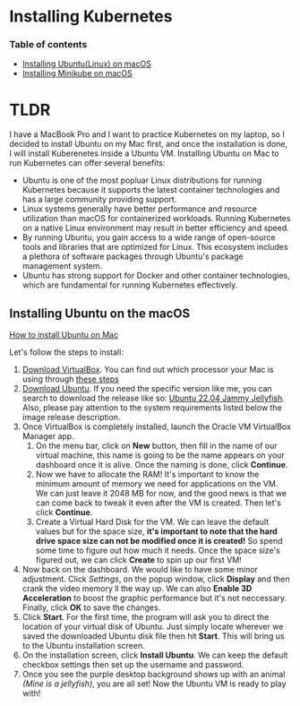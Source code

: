 # Installing Kubernetes

### Table of contents
- [Installing Ubuntu(Linux) on macOS](#installing-ubuntu-on-macos)
- [Installing Minikube on macOS](#installing-minikube-on-macos)

# TLDR
I have a MacBook Pro and I want to practice Kubernetes on my laptop, so I decided to install Ubuntu on my Mac first, and once the installation is done, I will install Kuberenetes inside a Ubuntu VM. Installing Ubuntu on Mac to run Kubernetes can offer several benefits:
- Ubuntu is one of the most popluar Linux distributions for running Kubernetes because it supports the latest container technologies and has a large community providing support.
- Linux systems generally have better performance and resource utilization than macOS for containerized workloads. Running Kubernetes on a native Linux environment may result in better efficiency and speed.
- By running Ubuntu, you gain access to a wide range of open-source tools and libraries that are optimized for Linux. This ecosystem includes a plethora of software packages through Ubuntu's package management system.
- Ubuntu has strong support for Docker and other container technologies, which are fundamental for running Kubernetes effectively.

## Installing Ubuntu on the macOS

[How to install Ubuntu on Mac](https://www.youtube.com/watch?v=Hzji7w882OY&t=15s)

Let's follow the steps to install:
1. [Download VirtualBox](https://www.virtualbox.org/wiki/Downloads). You can find out which processor your Mac is using through [these steps](https://www.howtogeek.com/706226/how-to-check-if-your-mac-is-using-an-intel-or-apple-silicon-processor/)
2. [Download Ubuntu](https://ubuntu.com/download/desktop). If you need the specific version like me, you can search to download the release like so: [Ubuntu 22.04 Jammy Jellyfish](https://releases.ubuntu.com/jammy/). Also, please pay attention to the system requirements listed below the image release description.
3. Once VirtualBox is completely installed, launch the Oracle VM VirtualBox Manager app.
   1. On the menu bar, click on **New** button, then fill in the name of our virtual machine, this name is going to be the name appears on your dashboard once it is alive. Once the naming is done, click **Continue**.
   2. Now we have to allocate the RAM! It's important to know the minimum amount of memory we need for applications on the VM. We can just leave it 2048 MB for now, and the good news is that we can come back to tweak it even after the VM is created. Then let's click **Continue**.
   3. Create a Virtual Hard Disk for the VM. We can leave the default values but for the space size, **it's important to note that the hard drive space size can not be modified once it is created!** So spend some time to figure out how much it needs. Once the space size's figured out, we can click **Create** to spin up our first VM!
4. Now back on the dashboard. We would like to have some minor adjustment. Click *Settings*, on the popup window, click **Display** and then crank the video memory ll the way up. We can also **Enable 3D Acceleration** to boost the graphic performance but it's not neccessary. Finally, click **OK** to save the changes.
5. Click **Start**. For the first time, the program will ask you to direct the location of your virtual disk of Ubuntu. Just simply locate wherever we saved the downloaded Ubuntu disk file then hit **Start**. This will bring us to the Ubuntu installation screen.
6. On the installation screen, click **Install Ubuntu**. We can keep the default checkbox settings then set up the username and password.
7. Once you see the purple desktop background shows up with an animal *(Mine is a jellyfish)*, you are all set! Now the Ubuntu VM is ready to play with! 
